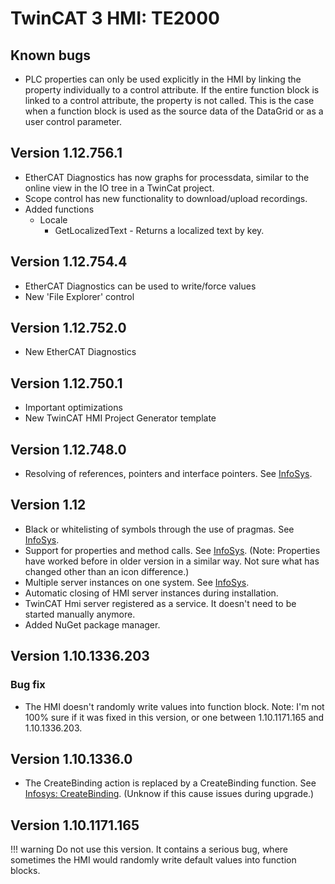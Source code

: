 # TwinCAT 3 HMI: TE2000

## Known bugs

- PLC properties can only be used explicitly in the HMI by linking the property individually to a control attribute. If the entire function block is linked to a control attribute, the property is not called. This is the case when a function block is used as the source data of the DataGrid or as a user control parameter.

## Version 1.12.756.1
- EtherCAT Diagnostics has now graphs for processdata, similar to the online view in the IO tree in a TwinCat project.
- Scope control has new functionality to download/upload recordings.
- Added functions
  - Locale
    - GetLocalizedText - Returns a localized text by key.

## Version 1.12.754.4

- EtherCAT Diagnostics can be used to write/force values
- New 'File Explorer' control

## Version 1.12.752.0

- New EtherCAT Diagnostics

## Version 1.12.750.1

- Important optimizations
- New TwinCAT HMI Project Generator template

## Version 1.12.748.0

- Resolving of references, pointers and interface pointers. See [InfoSys](https://infosys.beckhoff.com/content/1033/te2000_tc3_hmi_engineering/10740011531.html?id=3958689380699327712).

## Version 1.12

- Black or whitelisting of symbols through the use of pragmas. See [InfoSys](https://infosys.beckhoff.com/content/1033/te2000_tc3_hmi_engineering/10740009611.html).
- Support for properties and method calls. See [InfoSys](https://infosys.beckhoff.com/content/1033/te2000_tc3_hmi_engineering/10740006667.html?id=1586893120692980090). (Note: Properties have worked before in older version in a similar way. Not sure what has changed other than an icon difference.)
- Multiple server instances on one system. See [InfoSys](https://infosys.beckhoff.com/content/1033/tf2000_tc3_hmi_server/10740576267.html).
- Automatic closing of HMI server instances during installation.
- TwinCAT Hmi server registered as a service. It doesn't need to be started manually anymore.
- Added NuGet package manager.

## Version 1.10.1336.203

### Bug fix

- The HMI doesn't randomly write values into function block. Note: I'm not 100% sure if it was fixed in this version, or one between 1.10.1171.165 and 1.10.1336.203.

## Version 1.10.1336.0

- The CreateBinding action is replaced by a CreateBinding function. See [Infosys: CreateBinding](https://infosys.beckhoff.com/content/1033/te2000_tc3_hmi_engineering/5097942027.html?id=3579488638660561854). (Unknow if this cause issues during upgrade.)

## Version 1.10.1171.165

<!-- prettier-ignore-start -->
!!! warning
	Do not use this version. It contains a serious bug, where sometimes the HMI would randomly write default values into function blocks.
<!-- prettier-ignore-end -->

